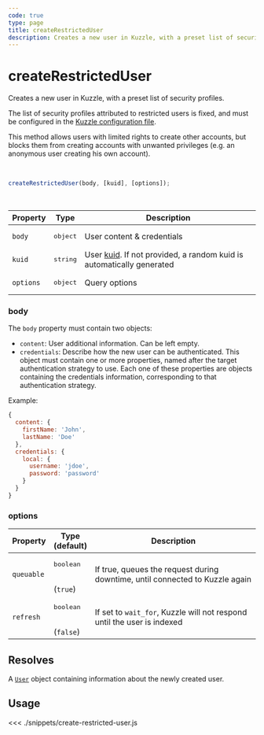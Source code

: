 ```yaml
---
code: true
type: page
title: createRestrictedUser
description: Creates a new user in Kuzzle, with a preset list of security profiles.
---
```


# createRestrictedUser

Creates a new user in Kuzzle, with a preset list of security profiles.

The list of security profiles attributed to restricted users is fixed, and must be configured in the 
[Kuzzle configuration file](/core/1/guides/essentials/configuration).

This method allows users with limited rights to create other accounts, but blocks them from creating accounts with unwanted privileges (e.g. an anonymous user creating his own account).

<br />

```js
createRestrictedUser(body, [kuid], [options]);
```

<br />

| Property | Type | Description |
|--- |--- |--- |
| `body` | <pre>object</pre> | User content &amp; credentials |
| `kuid` | <pre>string</pre> | User [kuid](/core/1/guides/essentials/user-authentication#kuzzle-user-identifier-kuid). If not provided, a random kuid is automatically generated |
| `options` | <pre>object</pre> | Query options |


### body

The `body` property must contain two objects:
- `content`: User additional information. Can be left empty.
- `credentials`: Describe how the new user can be authenticated. This object must contain one or more 
properties, named after the target authentication strategy to use. Each one of these properties are objects
containing the credentials information, corresponding to that authentication strategy.

Example: 

```js
{
  content: {
    firstName: 'John',
    lastName: 'Doe'
  },
  credentials: {
    local: {
      username: 'jdoe',
      password: 'password'
    }
  }
}
```

### options

| Property | Type<br />(default) | Description |
| --- | --- | --- |
| `queuable` | <pre>boolean</pre><br />(`true`) | If true, queues the request during downtime, until connected to Kuzzle again |
| `refresh` | <pre>boolean</pre><br />(`false`) | If set to `wait_for`, Kuzzle will not respond until the user is indexed |


## Resolves

A [`User`](sdk/js/6/core-classes/user/introduction) object containing information about the newly created user.

## Usage

<<< ./snippets/create-restricted-user.js
